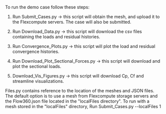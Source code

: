 To run the demo case follow these steps:

1. Run Submit_Cases.py -> this script will obtain the mesh, and upload it to the Flexcompute servers. The case will also be submitted.

2. Run Download_Data.py -> this script will download the csv files containing the loads and residual histories.

3. Run Convergence_Plots.py -> this script will plot the load and residual convergence histories.

4. Run Download_Plot_Sectional_Forces.py -> this script will download and plot the sectional loads.

5. Download_Vis_Figures.py -> this script will download Cp, Cf and streamline visualizations.

Files.py contains reference to the location of the meshes and JSON files. The default option is to use a mesh from Flexcompute storage servers and the Flow360.json file located in the "localFiles directory".
To run with a mesh stored in the "localFiles" directory, Run Submit_Cases.py --localFiles 1


